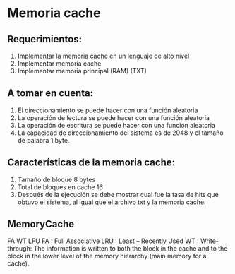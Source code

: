 # Memoria cache

## Requerimientos:
  1. Implementar la memoria cache en un lenguaje de alto nivel
  1. Implementar memoria cache
  2. Implementar memoria principal (RAM) (TXT)

## A tomar en cuenta:

  1. El direccionamiento se puede hacer con una función aleatoria
  2. La operación de lectura se puede hacer con una función aleatoria
  3. La operación de escritura se puede hacer con una función aleatoria
  4.  La capacidad de direccionamiento del sistema es de 2048 y el tamaño de palabra 1 byte.

## Características de la memoria cache:

  1. Tamaño de bloque 8 bytes
  2. Total de bloques en cache 16
  3. Después de la ejecución se debe mostrar cual fue la tasa de hits que
     obtuvo el sistema, al igual que el archivo txt y la memoria cache.

## MemoryCache
  FA WT LFU
  FA : Full Associative
  LRU : Least – Recently Used
  WT : Write-through: The information is written to both the block in the cache and to the block in
       the lower level of the memory hierarchy (main memory for a cache).
